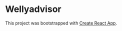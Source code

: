 # Wellyadvisor

This project was bootstrapped with [Create React App](https://github.com/facebook/create-react-app).

